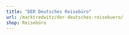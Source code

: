 ```yaml
---
title: "DER Deutsches Reisebüro"
url: /marktredwitz/der-deutsches-reisebuero/
shop: Reisebüro
---
```

